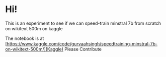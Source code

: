 # Hi!

This is an experiment to see if we can speed-train minstral 7b from scratch on wikitext 500m on kaggle

The notebook is at [https://www.kaggle.com/code/gurvaahsingh/speedtraining-minstral-7b-on-wikitext-500m/](Kaggle)
Please Contribute
